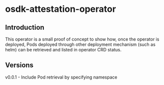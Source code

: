 # osdk-attestation-operator

## Introduction
This operator is a small proof of concept to show how, once the operator is deployed, Pods deployed through other deployment mechanism (such as helm) can be retrieved and listed in operator CRD status.

## Versions
v0.0.1 - Include Pod retrieval by specifying namespace
